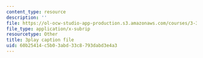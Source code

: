```yaml
---
content_type: resource
description: ''
file: https://ol-ocw-studio-app-production.s3.amazonaws.com/courses/3-320-atomistic-computer-modeling-of-materials-sma-5107-spring-2005/60b25414c5b03abd33c8793dabd3e4a3_TqHS4tpujnw.srt
file_type: application/x-subrip
resourcetype: Other
title: 3play caption file
uid: 60b25414-c5b0-3abd-33c8-793dabd3e4a3
---
```

